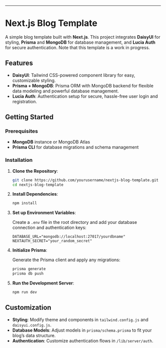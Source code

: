 ---

# Next.js Blog Template

A simple blog template built with **Next.js**. This project integrates **DaisyUI** for styling, **Prisma** and **MongoDB** for database management, and **Lucia Auth** for secure authentication. Note that this template is a work in progress.

## Features

- **DaisyUI**: Tailwind CSS-powered component library for easy, customizable styling.
- **Prisma + MongoDB**: Prisma ORM with MongoDB backend for flexible data modeling and powerful database management.
- **Lucia Auth**: Authentication setup for secure, hassle-free user login and registration.

## Getting Started

### Prerequisites

- **MongoDB** instance or MongoDB Atlas
- **Prisma CLI** for database migrations and schema management

### Installation

1. **Clone the Repository**:

   ```bash
   git clone https://github.com/yourusername/nextjs-blog-template.git
   cd nextjs-blog-template
   ```

2. **Install Dependencies**:

   ```bash
   npm install
   ```

3. **Set up Environment Variables**:

   Create a `.env` file in the root directory and add your database connection and authentication keys:

   ```plaintext
   DATABASE_URL="mongodb://localhost:27017/yourdbname"
   NEXTAUTH_SECRET="your_random_secret"
   ```

4. **Initialize Prisma**:

   Generate the Prisma client and apply any migrations:

   ```bash
   prisma generate
   prisma db push
   ```

5. **Run the Development Server**:

   ```bash
   npm run dev
   ```
   
## Customization

- **Styling**: Modify theme and components in `tailwind.config.js` and `daisyui.config.js`.
- **Database Models**: Adjust models in `prisma/schema.prisma` to fit your blog’s data structure.
- **Authentication**: Customize authentication flows in `/lib/server/auth`.
